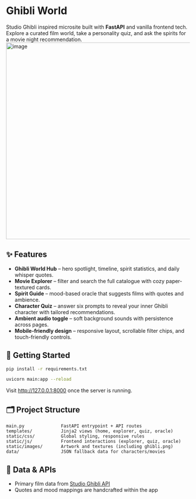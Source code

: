 # Ghibli World

Studio Ghibli inspired microsite built with **FastAPI** and vanilla frontend tech. Explore a curated film world, take a personality quiz, and ask the spirits for a movie night recommendation.
<img width="860" height="538" alt="image" src="https://github.com/user-attachments/assets/37bc19bb-e70f-42a8-a02b-23a07fa145d4" />
## ✨ Features

- **Ghibli World Hub** – hero spotlight, timeline, spirit statistics, and daily whisper quotes.
- **Movie Explorer** – filter and search the full catalogue with cozy paper-textured cards.
- **Spirit Guide** – mood-based oracle that suggests films with quotes and ambience.
- **Character Quiz** – answer six prompts to reveal your inner Ghibli character with tailored recommendations.
- **Ambient audio toggle** – soft background sounds with persistence across pages.
- **Mobile-friendly design** – responsive layout, scrollable filter chips, and touch-friendly controls.

## 🚀 Getting Started

```bash
pip install -r requirements.txt

uvicorn main:app --reload
```

Visit <http://127.0.0.1:8000> once the server is running.

## 🗂️ Project Structure

```
main.py              FastAPI entrypoint + API routes
templates/           Jinja2 views (home, explorer, quiz, oracle)
static/css/          Global styling, responsive rules
static/js/           Frontend interactions (explorer, quiz, oracle)
static/images/       Artwork and textures (including ghibli.png)
data/                JSON fallback data for characters/movies
```

## 📡 Data & APIs

- Primary film data from [Studio Ghibli API](https://ghibliapi.vercel.app/)
- Quotes and mood mappings are handcrafted within the app
